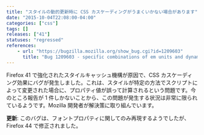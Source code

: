 ```yaml
---
title: "スタイルの動的更新時に CSS カスケーディングがうまくいかない場合があります"
date: "2015-10-04T22:08:00-04:00"
categories: ["css"]
tags: []
releases: ["41"]
statuses: "regressed"
references:
    - url: "https://bugzilla.mozilla.org/show_bug.cgi?id=1209603"
      title: "Bug 1209603 - specific combinations of em units and dynamic style changes can cause incorrect values of font properties"
---
```

Firefox 41 で強化されたスタイルキャッシュ機構が原因で、CSS カスケーディング効果にバグが発生しました。これは、スタイルが特定の方法でスクリプトによって変更された場合に、プロパティ値が誤って計算されるという問題です。今のところ報告が 1 件しかないことから、この問題が発生する状況は非常に限られているようです。Mozilla 開発者が解決策に取り組んでいます。

**更新**: このバグは、フォントプロパティに関してのみ再現するようでしたが、Firefox 44 で修正されました。
